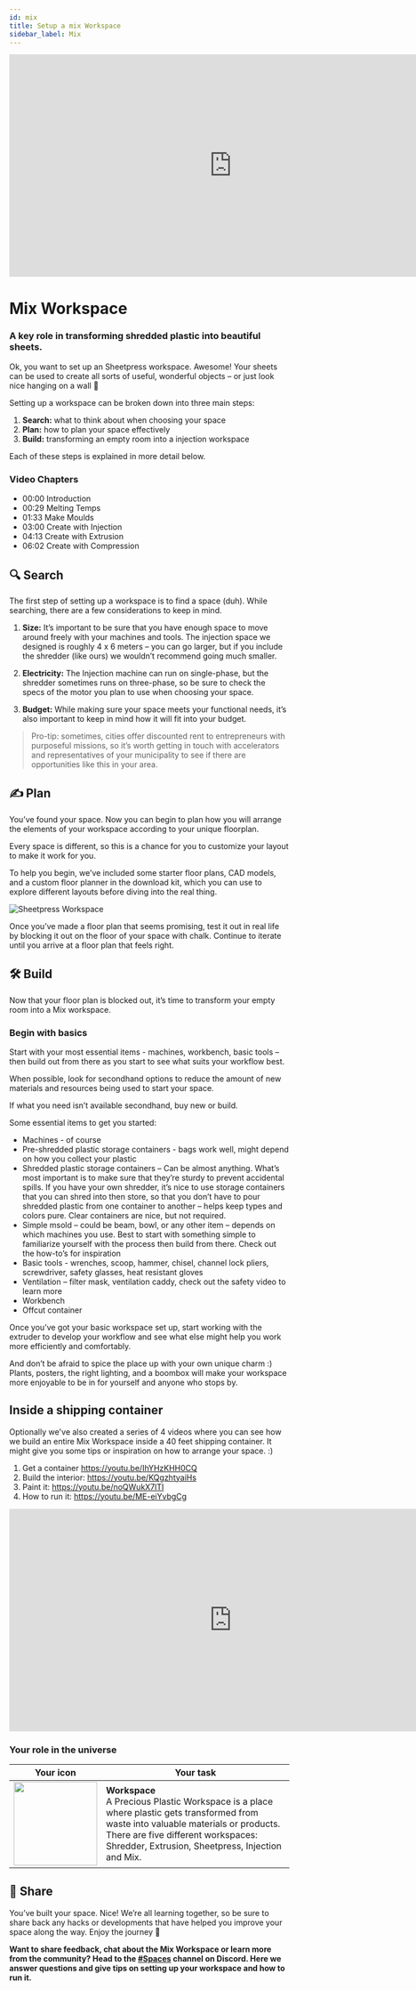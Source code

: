 ```yaml
---
id: mix
title: Setup a mix Workspace
sidebar_label: Mix
---
```

<div class="videocontainer">
  <iframe width="800" height="400" src="https://www.youtube.com/embed/RmN0d41399w" frameborder="0" allow="accelerometer; autoplay; encrypted-media; gyroscope; picture-in-picture" allowfullscreen></iframe>
</div>

<style>
:root {
  --highlight: #37b4a3;
  --hover: #37b4a3;
}
</style>

# Mix Workspace

<div class="videoChapters">
<div class="videoChaptersMain">

###  A key role in transforming shredded plastic into beautiful sheets.

Ok, you want to set up an Sheetpress workspace. Awesome! Your sheets can be used to create all sorts of useful, wonderful objects – or just look nice hanging on a wall 🙂

Setting up a workspace can be broken down into three main steps:

1. <b>Search:</b> what to think about when choosing your space
2. <b>Plan:</b> how to plan your space effectively
3. <b>Build:</b> transforming an empty room into a injection workspace

Each of these steps is explained in more detail below.

</div>
<div class="videoChaptersSidebar">

### Video Chapters

- 00:00 Introduction
- 00:29 Melting Temps
- 01:33 Make Moulds
- 03:00 Create with Injection
- 04:13 Create with Extrusion
- 06:02 Create with Compression

</div>
</div>

## 🔍 Search

The first step of setting up a workspace is to find a space (duh). While searching, there are a few considerations to keep in mind.

1. <b>Size:</b> It’s important to be sure that you have enough space to move around freely with your machines and tools. The injection space we designed is roughly 4 x 6 meters – you can go larger, but if you include the shredder (like ours) we wouldn’t recommend going much smaller.

2. <b>Electricity:</b> The Injection machine can run on single-phase, but the shredder sometimes runs on three-phase, so be sure to check the specs of the motor you plan to use when choosing your space.

3. <b>Budget:</b> While making sure your space meets your functional needs, it’s also important to keep in mind how it will fit into your budget. 

> Pro-tip: sometimes, cities offer discounted rent to entrepreneurs with purposeful missions, so it’s worth getting in touch with accelerators and representatives of your municipality to see if there are opportunities like this in your area.


## ✍️ Plan

You’ve found your space. Now you can begin to plan how you will arrange the elements of your workspace according to your unique floorplan.

Every space is different, so this is a chance for you to customize your layout to make it work for you.

To help you begin, we’ve included some starter floor plans, CAD models, and a custom floor planner in the download kit, which you can use to explore different layouts before diving into the real thing.

![Sheetpress Workspace](assets/spaces_mix.jpg)

Once you’ve made a floor plan that seems promising, test it out in real life by blocking it out on the floor of your space with chalk. Continue to iterate until you arrive at a floor plan that feels right.

## 🛠 Build

Now that your floor plan is blocked out, it’s time to transform your empty room into a Mix workspace.

### Begin with basics

Start with your most essential items - machines, workbench, basic tools – then build out from there as you start to see what suits your workflow best.

When possible, look for secondhand options to reduce the amount of new materials and resources being used to start your space.

If what you need isn’t available secondhand, buy new or build.

Some essential items to get you started:

- Machines - of course
- Pre-shredded plastic storage containers - bags work well, might depend on how you collect your plastic
- Shredded plastic storage containers – Can be almost anything. What’s most important is to make sure that they’re sturdy to prevent accidental spills. If you have your own shredder, it’s nice to use storage containers that you can shred into then store, so that you don’t have to pour shredded plastic from one container to another – helps keep types and colors pure. Clear containers are nice, but not required.
- Simple msold – could be beam, bowl, or any other item – depends on which machines you use. Best to start with something simple to familiarize yourself with the process then build from there. Check out the how-to’s for inspiration
- Basic tools - wrenches, scoop, hammer, chisel, channel lock pliers, screwdriver, safety glasses, heat resistant gloves
- Ventilation – filter mask, ventilation caddy, check out the safety video to learn more
- Workbench
- Offcut container


Once you’ve got your basic workspace set up, start working with the extruder to develop your workflow and see what else might help you work more efficiently and comfortably.

And don’t be afraid to spice the place up with your own unique charm :) Plants, posters, the right lighting, and a boombox will make your workspace more enjoyable to be in for yourself and anyone who stops by.
## Inside a shipping container
Optionally we've also created a series of 4 videos where you can see how we build an entire Mix Workspace inside a 40 feet shipping container. It might give you some tips or inspiration on how to arrange your space. :)

1. Get a container https://youtu.be/IhYHzKHH0CQ
2. Build the interior: https://youtu.be/KQgzhtyaiHs
3. Paint it: https://youtu.be/noQWukX7lTI
4. How to run it:  https://youtu.be/ME-eiYvbgCg
<iframe width="800" height="400" src="https://www.youtube.com/embed/IhYHzKHH0CQ" frameborder="0" allow="accelerometer; autoplay; encrypted-media; gyroscope; picture-in-picture" allowfullscreen></iframe>


### Your role in the universe
| Your icon  |  Your task |
|----------|----------------------|
| <img src="../assets/universe/badge-workspace.png" width="150"/>        |  __Workspace__ <br> A Precious Plastic Workspace is a place where plastic gets transformed from waste into valuable materials or products. There are five different workspaces: Shredder, Extrusion, Sheetpress, Injection and Mix. |

## 👋 Share

You’ve built your space. Nice! We’re all learning together, so be sure to share back any hacks or developments that have helped you improve your space along the way. Enjoy the journey 🙂

<b>Want to share feedback, chat about the Mix Workspace or learn more from the community? Head to the [#Spaces](https://discordapp.com/invite/p92s237) channel on Discord. Here we answer questions and give tips on setting up your workspace and how to run it.</b>